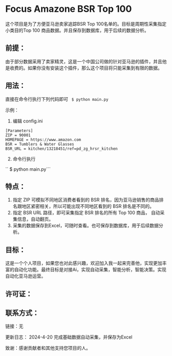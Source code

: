 # Focus Amazone BSR Top 100

这个项目是为了方便亚马逊卖家追踪BSR Top 100名单的。目标是周期性采集指定小类目的Top 100 商品数据。并且保存到数据库，用于后续的数据分析。

## 前提：
由于部分数据采用了卖家精灵，这是一个中国公司做的针对亚马逊的插件，并且他是收费的。如果你没有安装这个插件，那么这个项目将只能采集到有限的数据。

## 用法：
直接在命令行执行下列代码即可
``` $ python main.py```

示例：
1. 编辑 config.ini

```
[Parameters]
ZIP = 90001
HOMEPAGE = https://www.amazon.com
BSR = Tumblers & Water Glasses
BSR_URL = kitchen/13218451/ref=pd_zg_hrsr_kitchen
```

2. 命令行执行

`` $ python main.py```

## 特点：
1. 指定 ZIP 可模拟不同地区消费者看到的 BSR 排名，因为亚马逊销售的商品排名跟地区紧密相关，所以可能出现不同地区看到的 BSR 排名是不同的。
2. 指定 BSR URL 路径，即可采集指定 BSR 排名的所有 Top 100 商品， 自动采集信息，自动翻页。
3. 采集的数据保存到Excel，可随时查看。也可保存到数据库，用于后续数据分析。

## 目标：
这是一个个人项目，如果您也对此感兴趣，欢迎加入我一起来完善他，实现更加丰富的自动化功能。最终目标是对接Ai，实现自动采集，智能分析，智能决策。实现自动化亚马逊运营。

## 许可证：

## 联系方式：

链接：无

更新日志：
2024-4-20 完成基础数据自动采集，并保存为Excel

致谢：感谢贡献者和其他支持您项目的人。
